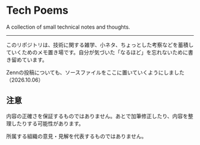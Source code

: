 # Tech Poems

A collection of small technical notes and thoughts.

---

このリポジトリは、技術に関する雑学、小ネタ、ちょっとした考察などを蓄積していくためのメモ置き場です。自分が気づいた「なるほど」を忘れないために書き留めています。

Zennの投稿についても、ソースファイルをここに置いていくようにしました （2026.10.06）

## 注意

内容の正確さを保証するものではありません。あとで加筆修正したり、内容を整理したりする可能性があります。

所属する組織の意見・見解を代表するものではありません。

